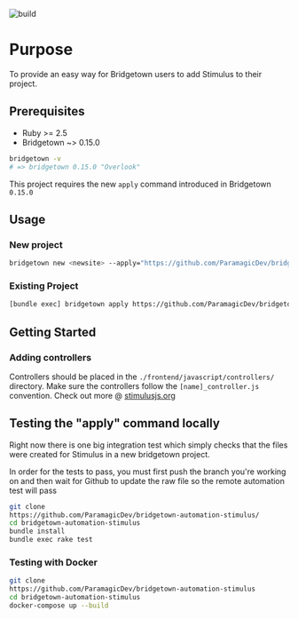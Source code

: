 ![build](https://github.com/ParamagicDev/bridgetown-automation-stimulus/workflows/build/badge.svg)

# Purpose

To provide an easy way for Bridgetown users to add Stimulus to their project.

## Prerequisites

- Ruby >= 2.5
- Bridgetown ~> 0.15.0

```bash
bridgetown -v
# => bridgetown 0.15.0 "Overlook"
```

This project requires the new `apply` command introduced in Bridgetown
`0.15.0`

## Usage

### New project

```bash
bridgetown new <newsite> --apply="https://github.com/ParamagicDev/bridgetown-automation-stimulus"
```

### Existing Project

```bash
[bundle exec] bridgetown apply https://github.com/ParamagicDev/bridgetown-automation-stimulus
```

## Getting Started

### Adding controllers

Controllers should be placed in the `./frontend/javascript/controllers/` directory.
Make sure the controllers follow the `[name]_controller.js` convention.
Check out more @ [stimulusjs.org](https://stimulusjs.org)

## Testing the "apply" command locally

Right now there is one big integration test which simply
checks that the files were created for Stimulus in a new bridgetown project.

In order for the tests to pass, you must first push the branch you're working on and then
wait for Github to update the raw file so the remote automation test will pass

```bash
git clone
https://github.com/ParamagicDev/bridgetown-automation-stimulus/
cd bridgetown-automation-stimulus
bundle install
bundle exec rake test
```

### Testing with Docker

```bash
git clone
https://github.com/ParamagicDev/bridgetown-automation-stimulus
cd bridgetown-automation-stimulus
docker-compose up --build
```
